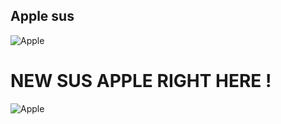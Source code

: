 ## Apple sus

![Apple](https://i.ytimg.com/vi/hH5wd2dyiKQ/maxresdefault.jpg)

# NEW SUS APPLE RIGHT HERE !

![Apple](https://yt3.ggpht.com/a/AGF-l79r2DtVV8qvFBSDTbbDhGd79__ojK8O36dEmA=s900-c-k-c0xffffffff-no-rj-mo)
